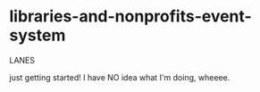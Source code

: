 # libraries-and-nonprofits-event-system
 LANES

just getting started! I have NO idea what I'm doing, wheeee.